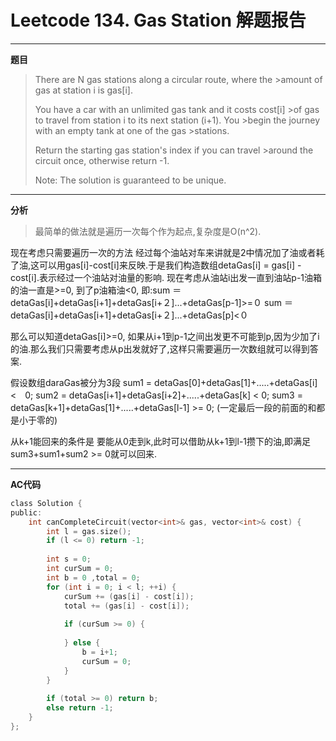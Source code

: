 # Leetcode 134. Gas Station 解题报告
---

**题目**
>There are N gas stations along a circular route, where the >amount of gas at station i is gas[i].
>
>You have a car with an unlimited gas tank and it costs cost[i] >of gas to travel from station i to its next station (i+1). You >begin the journey with an empty tank at one of the gas >stations.
>
>Return the starting gas station's index if you can travel >around the circuit once, otherwise return -1.
>
>Note:
>The solution is guaranteed to be unique.

---

**分析**
>最简单的做法就是遍历一次每个作为起点,复杂度是O(n^2).

现在考虑只需要遍历一次的方法
经过每个油站对车来讲就是2中情况加了油或者耗了油,这可以用gas[i]-cost[i]来反映.于是我们构造数组detaGas[i] = gas[i] - cost[i].表示经过一个油站对油量的影响.
现在考虑从油站i出发一直到油站p-1油箱的油一直是>=0, 到了p油箱油<0,
即:sum ＝　detaGas[i]+detaGas[i+1]+detaGas[i+２]...+detaGas[p-1]>=０
sum ＝　detaGas[i]+detaGas[i+1]+detaGas[i+２]...+detaGas[p]<０

那么可以知道detaGas[i]>=0, 如果从i+1到p-1之间出发更不可能到p,因为少加了i的油.那么我们只需要考虑从p出发就好了,这样只需要遍历一次数组就可以得到答案.

假设数组daraGas被分为3段
sum1 = detaGas[0]+detaGas[1]+.....+detaGas[i] <　0;
sum2 = detaGas[i+1]+detaGas[i+2]+.....+detaGas[k] < 0;
sum3 = detaGas[k+1]+detaGas[1]+.....+detaGas[l-1] >= 0;
(一定最后一段的前面的和都是小于零的)

从k+1能回来的条件是 要能从0走到k,此时可以借助从k+1到l-1攒下的油,即满足 sum3+sum1+sum2 >= 0就可以回来.

---

**AC代码**

```c
class Solution {
public:
    int canCompleteCircuit(vector<int>& gas, vector<int>& cost) {
        int l = gas.size();
        if (l <= 0) return -1;
        
        int s = 0;
        int curSum = 0;
        int b = 0 ,total = 0;
        for (int i = 0; i < l; ++i) {
            curSum += (gas[i] - cost[i]);
            total += (gas[i] - cost[i]);
            
            if (curSum >= 0) {
                
            } else {
                b = i+1;
                curSum = 0;
            }
        }
        
        if (total >= 0) return b;
        else return -1;
    }
};
```